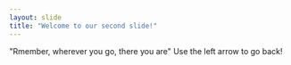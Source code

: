 ```yaml
---
layout: slide
title: "Welcome to our second slide!"
---
```

"Rmember, wherever you go, there you are"
Use the left arrow to go back!
